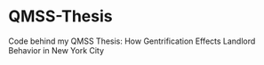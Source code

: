 # QMSS-Thesis
Code behind my QMSS Thesis: How Gentrification Effects Landlord Behavior in New York City
